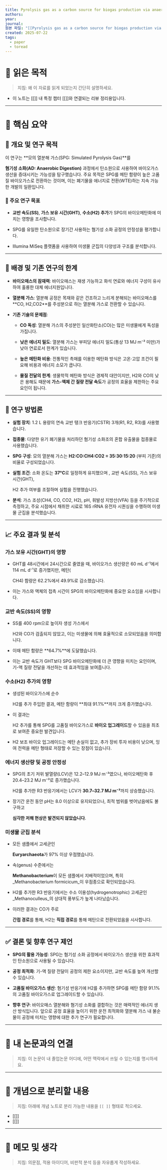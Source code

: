 ```yaml
---
title: Pyrolysis gas as a carbon source for biogas production via anaerobic digestion
authors: 
year: 
journal: 
원본 파일: "[[Pyrolysis gas as a carbon source for biogas production via anaerobic digestion.pdf]]"
created: 2025-07-22
tags:
  - paper
  - toread
---
```

# 🎯 읽은 목적  
> 지침: 왜 이 자료를 읽게 되었는지 간단히 설명하세요.

- 이 노트는 [[]] 내 특정 챕터 [[]]와 연결되는 리뷰 정리용입니다.  
---

# 🧩 핵심 요약  

## 📜 개요 및 연구 목적

이 연구는 **모의 열분해 가스(SPG: Simulated Pyrolysis Gas)**를

**혐기성 소화(AD: Anaerobic Digestion)** 과정에서 탄소원으로 사용하여 바이오가스 생산을 증대시키는 가능성을 탐구했습니다. 주요 목적은 SPG를 메탄 함량이 높은 고품질 바이오가스로 전환하는 것이며, 이는 폐기물을 에너지로 전환(WTE)하는 지속 가능한 개발의 일환입니다.

### 🎯 주요 연구 목표

- **교반 속도(SS)**, **가스 보유 시간(GHT)**, **수소(H2​) 추가**가 SPG의 바이오메탄화에 미치는 영향을 조사합니다.
    
- SPG를 유일한 탄소원으로 장기간 사용하는 혐기성 소화 공정의 안정성을 평가합니다.
    
- Illumina MiSeq 플랫폼을 사용하여 미생물 군집의 다양성과 구조를 분석합니다.
    

---

## 🔬 배경 및 기존 연구의 한계

- **바이오매스의 잠재력**: 바이오매스는 재생 가능하고 화석 연료와 에너지 구성이 유사하여 훌륭한 대체 에너지원입니다.
    
- **열분해 가스**: 열분해 공정은 목재와 같은 건조하고 느리게 분해되는 바이오매스를 **CO, H2​,CO2​**를 주성분으로 하는 열분해 가스로 전환할 수 있습니다.
    
- **기존 기술의 문제점**:
    
    - **CO 독성**: 열분해 가스의 주성분인 일산화탄소(CO)는 많은 미생물에게 독성을 가집니다.
        
    - **낮은 에너지 밀도**: 열분해 가스는 부피당 에너지 밀도(통상 13 MJ m⁻³ 미만)가 낮아 연료로서 한계가 있습니다.
        
    - **높은 메탄화 비용**: 전통적인 촉매를 이용한 메탄화 방식은 고온·고압 조건이 필요해 비용과 에너지 소모가 큽니다.
        
    - **물질 전달의 한계**: 생물학적 메탄화 방식은 경제적 대안이지만, H2​와 CO의 낮은 용해도 때문에 **가스-액체 간 질량 전달 속도**가 공정의 효율을 제한하는 주요 요인이 됩니다.
        

---

## 🧪 연구 방법론

- **실험 장치**: 1.2 L 용량의 연속 교반 탱크 반응기(CSTR) 3개(R1, R2, R3)를 사용했습니다.
    
- **접종물**: 다양한 유기 폐기물을 처리하던 혐기성 소화조의 혼합 유출물을 접종물로 사용했습니다.
    
- **SPG 구성**: 모의 열분해 가스는 **H2​:CO:CH4​:CO2​ = 35:30:15:20** (부피 기준)의 비율로 구성되었습니다.
    
- **실험 조건**: 소화 온도는 **37°C**로 일정하게 유지했으며 , 교반 속도(SS), 가스 보유 시간(GHT),
    
    H2​ 추가 여부를 조절하며 실험을 진행했습니다.
    
- **분석**: 가스 조성(CH4​, CO, CO2​, H2​), pH, 휘발성 지방산(VFA) 등을 주기적으로 측정하고, 주요 시점에서 채취한 시료로 16S rRNA 유전자 시퀀싱을 수행하여 미생물 군집을 분석했습니다.
    

---

## 📈 주요 결과 및 분석

### **가스 보유 시간(GHT)의 영향**

- GHT를 48시간에서 24시간으로 줄였을 때, 바이오가스 생산량은 60 mL d⁻¹에서 114 mL d⁻¹로 증가했지만, 메탄(
    
    CH4​) 함량은 62.2%에서 49.9%로 감소했습니다.
    
- 이는 가스와 액체의 접촉 시간이 SPG의 바이오메탄화에 중요한 요소임을 시사합니다.
    

### **교반 속도(SS)의 영향**

- SS를 400 rpm으로 높이자 생성 가스에서
    
    H2​와 CO가 검출되지 않았고, 이는 미생물에 의해 효율적으로 소모되었음을 의미합니다.
    
- 이때 메탄 함량은 **64.7%**에 도달했습니다.
    
- 이는 교반 속도가 GHT보다 SPG 바이오메탄화에 더 큰 영향을 미치는 요인이며, 기-액 질량 전달을 개선하는 데 효과적임을 보여줍니다.
    

### **수소(H2​) 추가의 영향**

- 생성된 바이오가스에 순수
    
    H2​를 추가 주입한 결과, 메탄 함량이 **최대 91.1%**까지 크게 증가했습니다.
    
- 이 결과는
    
    H2​ 추가를 통해 SPG를 고품질 바이오가스로 **바이오 업그레이드**할 수 있음을 최초로 보여준 중요한 발견입니다.
    
- H2​ 보조 바이오 업그레이드는 메탄 손실이 없고, 추가 장비 투자 비용이 낮으며, 잉여 전력을 메탄 형태로 저장할 수 있는 장점이 있습니다.
    

### **에너지 생산량 및 공정 안정성**

- SPG의 초기 저위 발열량(LCV)은 12.2–12.9 MJ m⁻³였으나, 바이오메탄화 후 20.4–23.2 MJ m⁻³로 증가했습니다.
    
    H2​를 추가한 R3 반응기에서는 LCV가 **30.7–32.7 MJ m⁻³**까지 상승했습니다.
    
- 장기간 운전 동안 pH는 8.0 이상으로 유지되었으나, 최적 범위를 벗어났음에도 불구하고
    
    **심각한 저해 현상은 발견되지 않았습니다**.
    

### **미생물 군집 분석**

- 모든 샘플에서 고세균인
    
    **Euryarchaeota**가 97% 이상 우점했습니다.
    
- 속(genus) 수준에서는
    
    **Methanobacterium**이 모든 샘플에서 지배적이었으며, 특히 _Methanobacterium formicicum_이 우점종으로 확인되었습니다.
    
- H2​를 추가한 R3 반응기에서는 수소 이용성(hydrogenotrophic) 고세균인 _Methanoculleus_의 상대적 풍부도가 높게 나타났습니다.
    
- 이러한 결과는 CO가 주로
    
    **간접 경로**를 통해, H2​는 **직접 경로**를 통해 메탄으로 전환되었음을 시사합니다.
    

---

## ✅ 결론 및 향후 연구 제언

- **SPG의 활용 가능성**: SPG는 혐기성 소화 공정에서 바이오가스 생산을 위한 효과적인 탄소원으로 사용될 수 있습니다.
    
- **공정 최적화**: 기-액 질량 전달이 공정의 제한 요소이지만, 교반 속도를 높여 개선할 수 있습니다.
    
- **고품질 바이오가스 생산**: 혐기성 반응기에 H2​를 추가하면 SPG를 메탄 함량 91.1%의 고품질 바이오가스로 업그레이드할 수 있습니다.
    
- **향후 연구**: 바이오매스 열분해와 혐기성 소화를 결합하는 것은 매력적인 에너지 생산 방식입니다. 앞으로 공정 효율을 높이기 위한 운전 최적화와 열분해 가스 내 불순물이 공정에 미치는 영향에 대한 추가 연구가 필요합니다.





---

# 🧠 내 논문과의 연결  
> 지침: 이 논문이 내 졸업논문 어디에, 어떤 맥락에서 쓰일 수 있는지를 명시하세요.

---

# 🧩 개념으로 분리할 내용  
> 지침: 아래에 개념 노트로 분리 가능한 내용을 `[[ ]]` 형태로 적으세요.

- [[]]
- [[]]

---

# 💬 메모 및 생각  
> 지침: 의문점, 적용 아이디어, 비판적 분석 등을 자유롭게 작성하세요.
